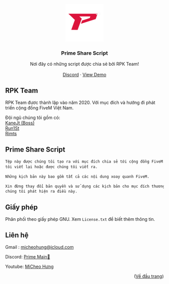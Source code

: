 <div align="center">
  <a href="https://github.com/HungMiCheo/Prime-Share-Script">
    <img src="logo.png" alt="Logo" width="120" height="120">
  </a>

  <h3 align="center">Prime Share Script</h3>

  <p align="center">
    Nơi đây có những script được chia sẻ bởi RPK Team!
    <br />
    <br />
    <a href="https://discord.com/invite/Ec2N3dWQpM">Discord</a>
    ·
    <a href="https://www.youtube.com/playlist?list=PLBz0qtSMFhTXJQsp47CFGWvv7h3tgBD-8">View Demo</a>
  </p>
</div>

## RPK Team

RPK Team đươc thành lập vào năm 2020.
Với mục đích và hướng đi phát triển cộng đồng FiveM Việt Nam.

Đội ngũ chúng tôi gồm có:
<br />
<a href="https://github.com/kjtralf">KaneJt (Boss)</a>
<br />
<a href="https://github.com/HungMiCheo">Run1St</a>
<br />
<a href="https://github.com/hktts474941">Rimts</a>

## Prime Share Script

```sh
Tệp này được chúng tôi tạo ra với mục đích chia sẻ tới cộng đồng FiveM Việt Nam những kịch bản được chúng 
tôi viết lại hoặc được chúng tôi viết ra.
```
```sh
Những kịch bản này bao gồm tất cả các nội dung xoay quanh FiveM.
```
```sh
Xin đừng thay đổi bản quyền và sử dụng các kịch bản cho mục đích thương mại vì bạn sẽ bị cấm vĩnh viễn nếu
chúng tôi phát hiện ra điều này.
```

## Giấy phép

Phân phối theo giấy phép GNU. Xem `License.txt` để biết thêm thông tin.

## Liên hệ

Gmail  : micheohung@icloud.com

Discord: [Prime Main💠](https://discord.com/invite/Ec2N3dWQpM)

Youtube: [MiCheo Hưng](https://www.youtube.com/channel/UCTWcVDAN74G50tkF1v9Gl9A)

<p align="right">(<a href="#top">Về đầu trang</a>)</p>

